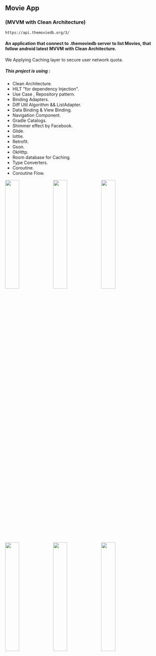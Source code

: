 ## Movie App
### (MVVM with Clean Architecture)
```
https://api.themoviedb.org/3/
```
#### An application that connect to .themoviedb server to list Movies, that follow android latest MVVM with Clean Architecture.
We Applying Caching layer to secure user network quota.

##### This project is using :
- Clean Architecture.
- HILT "for dependency Injection".
- Use Case , Repository pattern.
- Binding Adapters.
- Diff Util Algorithm && ListAdapter.
- Data Binding & View Binding.
- Navigation Component.
- Gradle Catalogs.
- Shimmer effect by Facebook.
- Glide.
- lottie.
- Retrofit.
- Gson.
- OkHttp.
- Room database for Caching.
- Type Converters.
- Coroutine.
- Coroutine Flow.

<div>
  <img src="https://github.com/Abdelrhman22/MovieAppTask/assets/12870894/ad5fd1dc-e0fe-4679-ae54-c30dcf44945b.jpg" width="30%">
  <img src="https://github.com/Abdelrhman22/MovieAppTask/assets/12870894/2747b812-2125-4048-8ca9-cee48de743a1.jpg" width="30%">
   <img src="https://github.com/Abdelrhman22/MovieAppTask/assets/12870894/4adef767-0cf5-44cf-a669-de230e92b658.jpg" width="30%">
</div>

<div>
  <img src="https://github.com/Abdelrhman22/MovieAppTask/assets/12870894/b0b61856-c2a9-4573-84be-b56672ee1e4d.jpg" width="30%">
  <img src="https://github.com/Abdelrhman22/MovieAppTask/assets/12870894/e7488124-5e19-4ca4-a716-9acfa891c338.jpg" width="30%">
   <img src="https://github.com/Abdelrhman22/MovieAppTask/assets/12870894/8e135dd4-080a-4ff9-8aab-67a4427129c8.jpg" width="30%">
</div>
